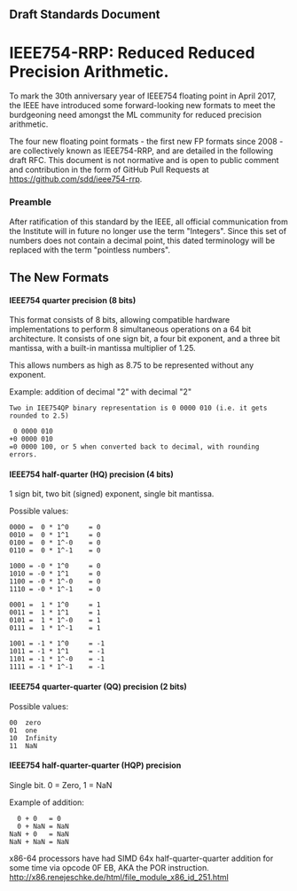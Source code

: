 ## Draft Standards Document

# IEEE754-RRP: Reduced Reduced Precision Arithmetic.

To mark the 30th anniversary year of IEEE754 floating point in April 2017, the IEEE have introduced some
forward-looking new formats to meet the burdgeoning need amongst the ML community for reduced
precision arithmetic.

The four new floating point formats - the first new FP formats since 2008 - are collectively known as IEEE754-RRP, and are detailed in the following draft RFC. This document is not normative and is open to public comment and contribution in the form of GitHub Pull Requests at https://github.com/sdd/ieee754-rrp.


### Preamble

After ratification of this standard by the IEEE, all official communication from the Institute will in future no longer use the term "Integers". Since this set of numbers does not contain a decimal point, this dated terminology will be replaced with the term "pointless numbers".

## The New Formats


#### IEEE754 quarter precision (8 bits)

This format consists of 8 bits, allowing compatible hardware implementations to perform 8 simultaneous operations on a 64 bit architecture. It consists of one sign bit, a four bit exponent, and a three bit mantissa, with a built-in mantissa multiplier of 1.25.

This allows numbers as high as 8.75 to be represented without any exponent.

Example: addition of decimal "2" with decimal "2"

```
Two in IEE754QP binary representation is 0 0000 010 (i.e. it gets rounded to 2.5)

 0 0000 010
+0 0000 010
=0 0000 100, or 5 when converted back to decimal, with rounding errors.
```

#### IEEE754 half-quarter (HQ) precision (4 bits)

1 sign bit, two bit (signed) exponent, single bit mantissa.

Possible values:

```
0000 =  0 * 1^0		= 0
0010 =  0 * 1^1		= 0
0100 =  0 * 1^-0	= 0
0110 =  0 * 1^-1	= 0

1000 = -0 * 1^0		= 0
1010 = -0 * 1^1		= 0
1100 = -0 * 1^-0	= 0
1110 = -0 * 1^-1	= 0

0001 =  1 * 1^0		= 1
0011 =  1 * 1^1		= 1
0101 =  1 * 1^-0	= 1
0111 =  1 * 1^-1	= 1

1001 = -1 * 1^0		= -1
1011 = -1 * 1^1		= -1
1101 = -1 * 1^-0	= -1
1111 = -1 * 1^-1	= -1
```

#### IEEE754 quarter-quarter (QQ) precision (2 bits)

Possible values:

```
00	zero
01	one
10	Infinity
11	NaN
```

#### IEEE754 half-quarter-quarter (HQP) precision

Single bit. 0 = Zero, 1 = NaN

Example of addition:

```
  0 + 0   = 0
  0 + NaN = NaN
NaN + 0   = NaN
NaN + NaN = NaN
```

x86-64 processors have had SIMD 64x half-quarter-quarter addition for some time via opcode 0F EB, AKA the POR instruction.
http://x86.renejeschke.de/html/file_module_x86_id_251.html

